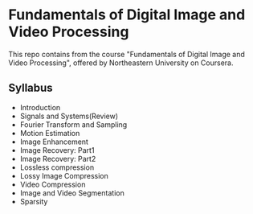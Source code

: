 # Fundamentals of Digital Image and Video Processing
This repo contains from the course "Fundamentals of Digital Image and Video Processing", offered by Northeastern University on Coursera.

## Syllabus

- Introduction
- Signals and Systems(Review)
- Fourier Transform and Sampling
- Motion Estimation
- Image Enhancement
- Image Recovery: Part1
- Image Recovery: Part2
- Lossless compression
- Lossy Image Compression
- Video Compression
- Image and Video Segmentation
- Sparsity

